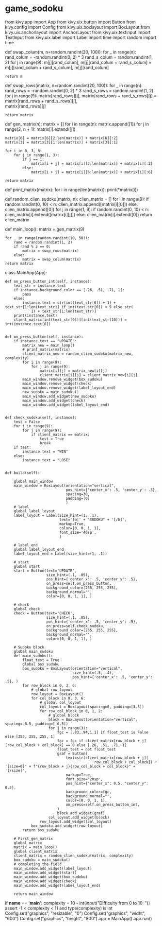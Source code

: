 # game_sodoku
from kivy.app import App
from kivy.uix.button import Button
from kivy.config import Config
from kivy.uix.boxlayout import BoxLayout
from kivy.uix.anchorlayout import AnchorLayout
from kivy.uix.textinput import TextInput
from kivy.uix.label import Label
import time
import random
import time


def swap_colum(m, n=random.randint(20, 100)):
    for _ in range(n):
        rand_colum = -random.randint(0, 2) * 3
        rand_s_colum = random.randint(1, 2)
        for j in range(9):
            m[j][rand_colum], m[j][rand_colum + rand_s_colum] = m[j][rand_colum + rand_s_colum], m[j][rand_colum]

    return m


def swap_rows(matrix, n=random.randint(20, 100)):
    for _ in range(n):
        rand_rows = -random.randint(0, 2) * 3
        rand_s_rows = random.randint(1, 2)
        for j in range(9):
            matrix[rand_rows][j], matrix[rand_rows + rand_s_rows][j] = matrix[rand_rows + rand_s_rows][j], \
                                                                       matrix[rand_rows][j]

    return matrix


def gen_matrix(n):
    matrix = []
    for i in range(n):
        matrix.append([1])
        for j in range(2, n + 1):
            matrix[i].extend([j])

    matrix[6] = matrix[6][2:len(matrix)] + matrix[6][:2]
    matrix[3] = matrix[3][1:len(matrix)] + matrix[3][:1]

    for i in 0, 3, 6:
        for j in range(1, 3):
            if j == 1:
                matrix[i + j] = matrix[i][3:len(matrix)] + matrix[i][:3]
            else:
                matrix[i + j] = matrix[i][6:len(matrix)] + matrix[i][:6]

    return matrix


def print_matrix(matrix):
    for i in range(len(matrix)):
        print(*matrix[i])


def random_clien_sudoku(matrix, n):
    clien_matrix = []
    for i in range(9):
        if random.randint(0, 10) < n:
            clien_matrix.append([matrix[i][0]])
        else:
            clien_matrix.append([0])
        for j in range(1, 9):
            if random.randint(0, 10) < n:
                clien_matrix[i].extend([matrix[i][j]])
            else:
                clien_matrix[i].extend([0])
    return clien_matrix


def main_loop():
    matrix = gen_matrix(9)

    for _ in range(random.randint(10, 50)):
        rand = random.randint(1, 2)
        if rand % 2 == 0:
            matrix = swap_rows(matrix)
        else:
            matrix = swap_colum(matrix)
    return matrix


class MainApp(App):

    def on_press_button_int(self, instance):
        text_str = instance.text
        if instance.background_color == [.26, .51, .71, 1]:
            pass
        else:
            instance.text = str(int(text_str[0]) + 1) + text_str[1:len(text_str)] if int(text_str[0]) < 9 else str(
                1) + text_str[1:len(text_str)]
        print(instance.text)
        client_matrix[int(text_str[9])][int(text_str[10])] = int(instance.text[0])


    def on_press_button(self, instance):
        if instance.text == "UPDATE":
            matrix_new = main_loop()
            # print_matrix(matrix)
            client_matrix_new = random_clien_sudoku(matrix_new, complexity)
            for i in range(9):
                for j in range(9):
                    matrix[i][j] = matrix_new[i][j]
                    client_matrix[i][j] = client_matrix_new[i][j]
            main_window.remove_widget(box_sudoku)
            main_window.remove_widget(check)
            main_window.remove_widget(label_loyout_end)
            new_sudoku = main_sudoku()
            main_window.add_widget(new_sudoku)
            main_window.add_widget(check)
            main_window.add_widget(label_loyout_end)


    def check_sudoku(self, instance):
        test = False
        for i in range(9):
            for j in range(9):
                if client_matrix == matrix:
                    test = True
                    break
        if test:
            instance.text = "WIN"
        else:
            instance.text = "LOSE"


    def build(self):

        global main_window
        main_window = BoxLayout(orientation="vertical",
                                pos_hint={'center_x': .5, 'center_y': .5},
                                spacing=30,
                                padding=[0]
                                )
        # label
        global label_loyout
        label_loyout = Label(size_hint=(1, .1),
                             text='[b]' + "SUDOKU" + '[/b]',
                             markup=True,
                             color=[0, 0, 1, 1],
                             font_size='40sp',
                             )

        # label_end
        global label_loyout_end
        label_loyout_end = Label(size_hint=(1, .1))

        # start
        global start
        start = Button(text='UPDATE',
                       size_hint=(.1, .05),
                       pos_hint={'center_x': .5, 'center_y': .5},
                       on_press=self.on_press_button,
                       background_color=[255, 255, 255],
                       background_normal="",
                       color=[0, 0, 1, 1], )

        # check
        global check
        check = Button(text='CHECK',
                       size_hint=(.1, .05),
                       pos_hint={'center_x': .5, 'center_y': .5},
                       on_press=self.check_sudoku,
                       background_color=[255, 255, 255],
                       background_normal="",
                       color=[0, 0, 1, 1], )

        # Sudoku block
        global main_sudoku
        def main_sudoku():
            float_test = True
            global box_sudoku
            box_sudoku = BoxLayout(orientation="vertical",
                                   size_hint=(.5, .4),
                                   pos_hint={'center_x': .5, 'center_y': .5}, )
            for row_block in 0, 3, 6:
                # global row_loyout
                row_loyout = BoxLayout()
                for col_block in 0, 3, 6:
                    # global col_loyout
                    col_loyout = BoxLayout(spacing=0, padding=[3.5])
                    for row_col_block in 0, 1, 2:
                        # global block
                        block = BoxLayout(orientation="vertical", spacing=-0.5, padding=[-0.5])
                        for j in range(3):
                            fgc = [.83,.94,1,1] if float_test is False else [255, 255, 255, 1]
                            fgc = fgc if client_matrix[row_block + j][row_col_block + col_block] == 0 else [.26, .51, .71, 1]
                            float_test = not float_test
                            graf = Button(
                                text=str(client_matrix[row_block + j][
                                             row_col_block + col_block]) + '[size=0]' + f"{row_block + j}{row_col_block + col_block}" + '[/size]',
                                markup=True,
                                font_size='20sp',
                                pos_hint={"center_x": 0.5, "center_y": 0.5},
                                background_color=fgc,
                                background_normal="",
                                color=[0, 0, 1, 1],
                                on_press=self.on_press_button_int,
                            )
                            block.add_widget(graf)
                        col_loyout.add_widget(block)
                    row_loyout.add_widget(col_loyout)
                box_sudoku.add_widget(row_loyout)
            return box_sudoku

        # First_gen_matrix
        global matrix
        matrix = main_loop()
        global client_matrix
        client_matrix = random_clien_sudoku(matrix, complexity)
        box_sudoku = main_sudoku()
        # completing the field
        main_window.add_widget(label_loyout)
        main_window.add_widget(start)
        main_window.add_widget(box_sudoku)
        main_window.add_widget(check)
        main_window.add_widget(label_loyout_end)

        return main_window


if __name__ == '__main__':
    complexity = 10 - int(input("Difficulty from 0 to 10: "))
    assert -1 < complexity < 11 and type(complexity) is int
    Config.set("graphics", "resizable", "0")
    Config.set("graphics", "widht", "600")
    Config.set("graphics", "height", "800")
    app = MainApp()
    app.run()
